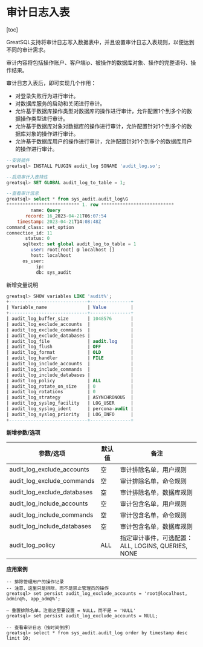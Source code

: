 # 审计日志入表

[toc]

GreatSQL支持将审计日志写入数据表中，并且设置审计日志入表规则，以便达到不同的审计需求。

审计内容将包括操作账户、客户端ip、被操作的数据库对象、操作的完整语句、操作结果。

审计日志入表后，即可实现几个作用：
- 对登录失败行为进行审计。
- 对数据库服务的启动和关闭进行审计。
- 允许基于数据库操作类型对数据库的操作进行审计，允许配置1个到多个的数据操作类型进行审计。
- 允许基于数据库对象对数据库的操作进行审计，允许配置针对1个到多个的数据库对象的操作进行审计。
- 允许基于数据库用户的操作进行审计，允许配置针对1个到多个的数据库用户的操作进行审计。

```sql
--安装插件
greatsql> INSTALL PLUGIN audit_log SONAME 'audit_log.so';

--启用审计入表特性
greatsql> SET GLOBAL audit_log_to_table = 1;

--查看审计信息
greatsql> select * from sys_audit.audit_log\G
*************************** 1. row ***************************
         name: Query
       record: 16_2023-04-21T06:07:54
    timestamp: 2023-04-21T14:08:48Z
command_class: set_option
connection_id: 11
       status: 0
      sqltext: set global audit_log_to_table = 1
         user: root[root] @ localhost []
         host: localhost
      os_user:
           ip: 
           db: sys_audit
```

新增变量说明
```sql
greatsql> SHOW variables LIKE 'audit%';
+-----------------------------+---------------+
| Variable_name               | Value         |
+-----------------------------+---------------+
| audit_log_buffer_size       | 1048576       |
| audit_log_exclude_accounts  |               |
| audit_log_exclude_commands  |               |
| audit_log_exclude_databases |               |
| audit_log_file              | audit.log     |
| audit_log_flush             | OFF           |
| audit_log_format            | OLD           |
| audit_log_handler           | FILE          |
| audit_log_include_accounts  |               |
| audit_log_include_commands  |               |
| audit_log_include_databases |               |
| audit_log_policy            | ALL           |
| audit_log_rotate_on_size    | 0             |
| audit_log_rotations         | 0             |
| audit_log_strategy          | ASYNCHRONOUS  |
| audit_log_syslog_facility   | LOG_USER      |
| audit_log_syslog_ident      | percona-audit |
| audit_log_syslog_priority   | LOG_INFO      |
+-----------------------------+---------------+
```

**新增参数/选项**

| 参数/选项 | 默认值 | 备注 | 
| --- | --- | --- |
| audit_log_exclude_accounts  |   空  | 审计排除名单，用户规则                            |
| audit_log_exclude_commands  |   空  | 审计排除名单，命令规则                            |
| audit_log_exclude_databases |   空  | 审计排除名单，数据库规则                           |
| audit_log_include_accounts  |   空  | 审计包含名单，用户规则                            |
| audit_log_include_commands  |   空  | 审计包含名单，命令规则                            |
| audit_log_include_databases |   空  | 审计包含名单，数据库规则                           |
| audit_log_policy            | ALL | 指定审计事件，可选配置：ALL, LOGINS, QUERIES, NONE |

**应用案例**
```
-- 排除管理用户的操作记录
-- 注意，这里只是排除，而不是禁止管理员的操作
greatsql> set persist audit_log_exclude_accounts = 'root@localhost, admin@%, app_adm@%';

— 重置排除名单，注意这里要设置 = NULL，而不是 = 'NULL'
greatsql> set persist audit_log_exclude_accounts = NULL;

-- 查看审计日志（按时间倒序）
greatsql> select * from sys_audit.audit_log order by timestamp desc limit 10;
```
